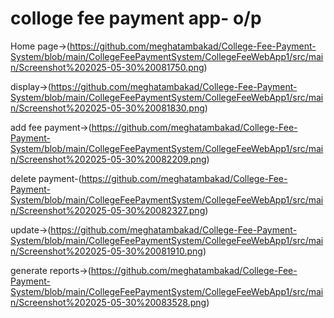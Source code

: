 # colloge fee payment app- o/p

Home page->(https://github.com/meghatambakad/College-Fee-Payment-System/blob/main/CollegeFeePaymentSystem/CollegeFeeWebApp1/src/main/Screenshot%202025-05-30%20081750.png)

display->(https://github.com/meghatambakad/College-Fee-Payment-System/blob/main/CollegeFeePaymentSystem/CollegeFeeWebApp1/src/main/Screenshot%202025-05-30%20081830.png)

add fee payment->(https://github.com/meghatambakad/College-Fee-Payment-System/blob/main/CollegeFeePaymentSystem/CollegeFeeWebApp1/src/main/Screenshot%202025-05-30%20082209.png)

delete payment-(https://github.com/meghatambakad/College-Fee-Payment-System/blob/main/CollegeFeePaymentSystem/CollegeFeeWebApp1/src/main/Screenshot%202025-05-30%20082327.png)

update->(https://github.com/meghatambakad/College-Fee-Payment-System/blob/main/CollegeFeePaymentSystem/CollegeFeeWebApp1/src/main/Screenshot%202025-05-30%20081910.png)

generate reports->(https://github.com/meghatambakad/College-Fee-Payment-System/blob/main/CollegeFeePaymentSystem/CollegeFeeWebApp1/src/main/Screenshot%202025-05-30%20083528.png)

